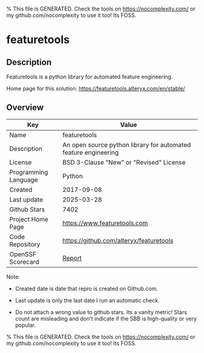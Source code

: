 
% This file is GENERATED. Check the tools on https://nocomplexity.com/ or my github.com/nocomplexity to use it too! Its FOSS. 

# featuretools

## Description 

Featuretools is a python library for automated feature engineering.

Home page for this solution: https://featuretools.alteryx.com/en/stable/ 

## Overview 

| Key | Value |
| --- | --- |
| Name | featuretools |
| Description | An open source python library for automated feature engineering |
| License | BSD 3-Clause "New" or "Revised" License |
| Programming Language | Python |
| Created | 2017-09-08 |
| Last update | 2025-03-28 |
| Github Stars | 7402 |
| Project Home Page | https://www.featuretools.com |
| Code Repository | https://github.com/alteryx/featuretools |
| OpenSSF Scorecard | [Report](https://securityscorecards.dev/viewer/?uri=github.com/alteryx/featuretools) |

Note:
 - Created date is date that repro is created on Github.com. 

- Last update is only the last date I run an automatic check. 

- Do not attach a wrong value to github stars. Its a vanity metric! Stars count are misleading and 
don't indicate if the SBB is high-quality or very popular.

% This file is GENERATED. Check the tools on https://nocomplexity.com/ or my github.com/nocomplexity to use it too! Its FOSS. 


